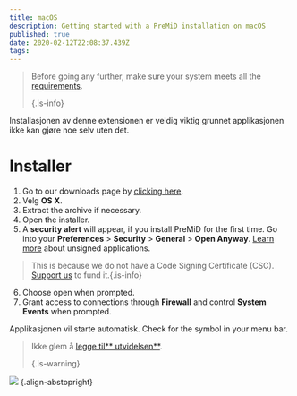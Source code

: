 ```yaml
---
title: macOS
description: Getting started with a PreMiD installation on macOS
published: true
date: 2020-02-12T22:08:37.439Z
tags:
---
```


> Before going any further, make sure your system meets all the [requirements](/install/requirements). 
> 
> {.is-info}

Installasjonen av denne extensionen er veldig viktig grunnet applikasjonen ikke kan gjøre noe selv uten det.

# Installer
1. Go to our downloads page by [clicking here](https://premid.app/downloads).
2. Velg **OS X**.
3. Extract the archive if necessary.
4. Open the installer.
5. A **security alert** will appear, if you install PreMiD for the first time. Go into your **Preferences** > **Security** > **General** > **Open Anyway**. [Learn more](https://support.apple.com/guide/mac-help/open-a-mac-app-from-an-unidentified-developer-mh40616/mac) about unsigned applications.
> This is because we do not have a Code Signing Certificate (CSC). [Support us](https://www.patreon.com/Timeraa) to fund it.{.is-info}
6. Choose open when prompted.
7. Grant access to connections through **Firewall** and control **System Events** when prompted.

Applikasjonen vil starte automatisk. Check for the symbol in your menu bar.

> Ikke glem å [legge til** utvidelsen**](/install). 
> 
> {.is-warning}

![](https://img.icons8.com/color/2x/mac-logo.png) {.align-abstopright}